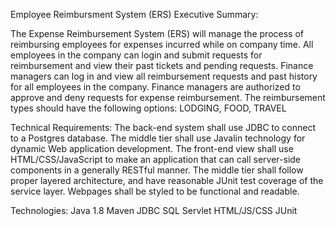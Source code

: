 Employee Reimbursment System (ERS)
Executive Summary:


The Expense Reimbursement System (ERS) will manage the process of reimbursing employees for expenses incurred while on company time. All employees in the company can login and submit requests for reimbursement and view their past tickets and pending requests. Finance managers can log in and view all reimbursement requests and past history for all employees in the company. Finance managers are authorized to approve and deny requests for expense reimbursement. The reimbursement types should have the following options: LODGING, FOOD, TRAVEL


Technical Requirements:
The back-end system shall use JDBC to connect to a Postgres database. The middle tier shall use Javalin technology for dynamic Web application development. The front-end view shall use HTML/CSS/JavaScript to make an application that can call server-side components in a generally RESTful manner. The middle tier shall follow proper layered architecture, and have reasonable JUnit test coverage of the service layer. Webpages shall be styled to be functional and readable.


Technologies:
Java 1.8
Maven
JDBC
SQL
Servlet
HTML/JS/CSS
JUnit

